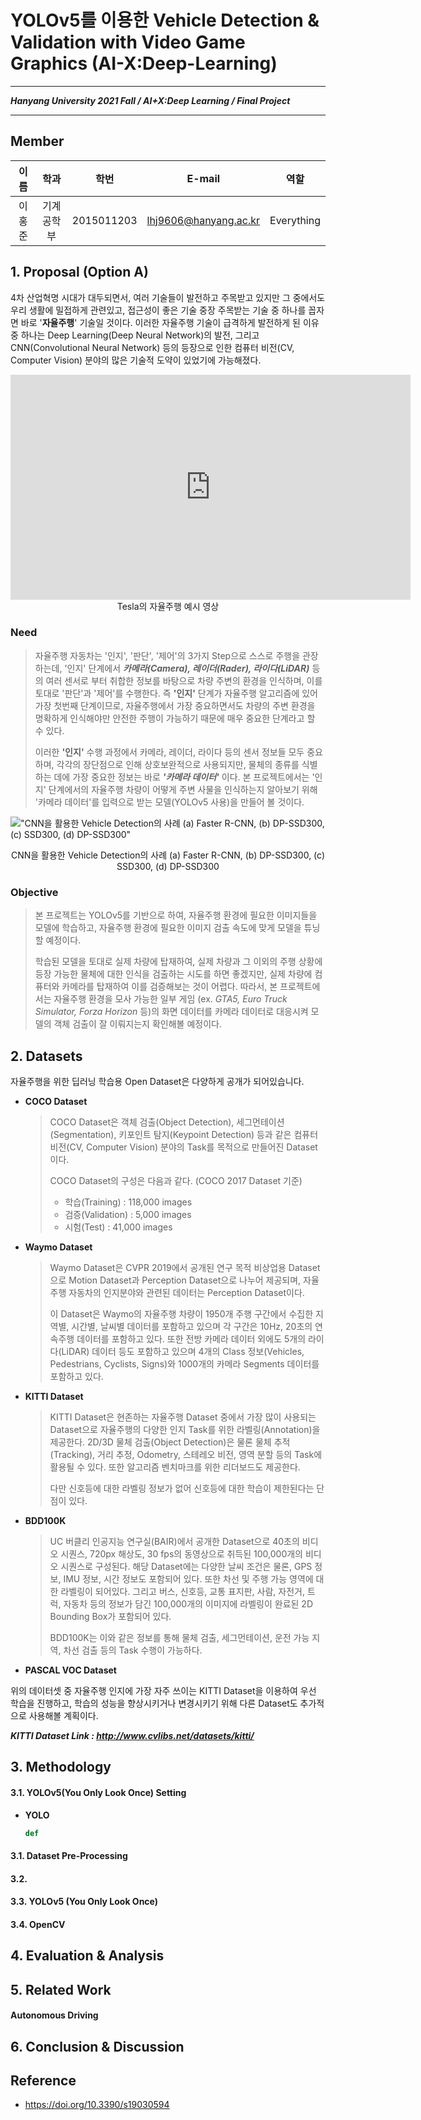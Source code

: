 # YOLOv5를 이용한 Vehicle Detection & Validation with Video Game Graphics (AI-X:Deep-Learning)

---

***Hanyang University 2021 Fall / AI+X:Deep Learning / Final Project***

---

## Member

|  이름  |    학과    |    학번    |        E-mail         | 역할 |
| :----: | :--------: | :--------: | :-------------------: | :----:|
| 이홍준 | 기계공학부 | 2015011203 | lhj9606@hanyang.ac.kr | Everything |

## 1. Proposal (Option A)

 4차 산업혁명 시대가 대두되면서, 여러 기술들이 발전하고 주목받고 있지만 그 중에서도 우리 생활에 밀접하게 관련있고, 접근성이 좋은 기술 중장 주목받는 기술 중 하나를 꼽자면 바로 '**자율주행**' 기술일 것이다. 이러한 자율주행 기술이 급격하게 발전하게 된 이유 중 하나는 Deep Learning(Deep Neural Network)의 발전, 그리고 CNN(Convolutional Neural Network) 등의 등장으로 인한 컴퓨터 비전(CV, Computer Vision) 분야의 많은 기술적 도약이 있었기에 가능해졌다.



<iframe title="vimeo-player" src="https://player.vimeo.com/video/192179726?h=849b6a5ec9" width="640" height="360" frameborder="0" allowfullscreen></iframe>

<center>Tesla의 자율주행 예시 영상</center>

 ### Need

 >   자율주행 자동차는 '인지', '판단', '제어'의 3가지 Step으로 스스로 주행을 관장하는데, '인지' 단계에서 ***카메라(Camera), 레이더(Rader), 라이다(LiDAR)*** 등의 여러 센서로 부터 취합한 정보를 바탕으로 차량 주변의 환경을 인식하며, 이를 토대로 '판단'과 '제어'를 수행한다. 즉 **'인지'** 단계가 자율주행 알고리즘에 있어 가장 첫번째 단계이므로, 자율주행에서 가장 중요하면서도 차량의 주변 환경을 명확하게 인식해야만 안전한 주행이 가능하기 때문에 매우 중요한 단계라고 할 수 있다.
 >
 >   이러한 **'인지'** 수행 과정에서 카메라, 레이더, 라이다 등의 센서 정보들 모두 중요하며, 각각의 장단점으로 인해 상호보완적으로 사용되지만, 물체의 종류를 식별하는 데에 가장 중요한 정보는 바로 ***'카메라 데이터'*** 이다. 본 프로젝트에서는 '인지' 단계에서의 자율주행 차량이 어떻게 주변 사물을 인식하는지 알아보기 위해 '카메라 데이터'를 입력으로 받는 모델(YOLOv5 사용)을 만들어 볼 것이다.



!["CNN을 활용한 Vehicle Detection의 사례 (a) Faster R-CNN, (b) DP-SSD300, (c) SSD300, (d) DP-SSD300"](https://www.mdpi.com/sensors/sensors-19-00594/article_deploy/html/images/sensors-19-00594-g001.png)

<center>CNN을 활용한 Vehicle Detection의 사례 (a) Faster R-CNN, (b) DP-SSD300, (c) SSD300, (d) DP-SSD300</center>

### Objective

>   본 프로젝트는 YOLOv5를 기반으로 하여, 자율주행 환경에 필요한 이미지들을 모델에 학습하고, 자율주행 환경에 필요한 이미지 검출 속도에 맞게 모델을 튜닝할 예정이다. 
>
>   학습된 모델을 토대로 실제 차량에 탑재하여, 실제 차량과 그 이외의 주행 상황에 등장 가능한 물체에 대한 인식을 검출하는 시도를 하면 좋겠지만, 실제 차량에 컴퓨터와 카메라를 탑재하여 이를 검증해보는 것이 어렵다. 따라서, 본 프로젝트에서는 자율주행 환경을 모사 가능한 일부 게임 (ex. *GTA5, Euro Truck Simulator, Forza Horizon* 등)의 화면 데이터를 카메라 데이터로 대응시켜 모델의 객체 검출이 잘 이뤄지는지 확인해볼 예정이다.



## 2. Datasets

자율주행을 위한 딥러닝 학습용 Open Dataset은 다양하게 공개가 되어있습니다. 

* **COCO Dataset**

  > COCO Dataset은 객체 검출(Object Detection), 세그먼테이션(Segmentation), 키포인트 탐지(Keypoint Detection) 등과 같은 컴퓨터 비전(CV, Computer Vision) 분야의 Task를 목적으로 만들어진 Dataset이다. 
  >
  > 
  >
  > COCO Dataset의 구성은 다음과 같다. (COCO 2017 Dataset 기준)
  >
  > - 학습(Training) : 118,000 images
  > - 검증(Validation) : 5,000 images
  > - 시험(Test) : 41,000 images

* **Waymo Dataset**

  > Waymo Dataset은 CVPR 2019에서 공개된 연구 목적 비상업용 Dataset으로 Motion Dataset과 Perception Dataset으로 나누어 제공되며, 자율주행 자동차의 인지분야와 관련된 데이터는 Perception Dataset이다. 
  >
  > 
  >
  > 이 Dataset은 Waymo의 자율주행 차량이 1950개 주행 구간에서 수집한 지역별, 시간별, 날씨별 데이터를 포함하고 있으며 각 구간은 10Hz, 20초의 연속주행 데이터를 포함하고 있다. 또한 전방 카메라 데이터 외에도 5개의 라이다(LiDAR) 데이터 등도 포함하고 있으며 4개의 Class 정보(Vehicles, Pedestrians, Cyclists, Signs)와 1000개의 카메라 Segments 데이터를 포함하고 있다.

* **KITTI Dataset**

  > KITTI Dataset은 현존하는 자율주행 Dataset 중에서 가장 많이 사용되는 Dataset으로 자율주행의 다양한 인지 Task를 위한 라벨링(Annotation)을 제공한다. 2D/3D 물체 검출(Object Detection)은 물론 물체 추적(Tracking), 거리 추정, Odometry, 스테레오 비전, 영역 분할 등의 Task에 활용될 수 있다. 또한 알고리즘 벤치마크를 위한 리더보드도 제공한다.
  >
  > 
  >
  > 다만 신호등에 대한 라벨링 정보가 없어 신호등에 대한 학습이 제한된다는 단점이 있다.

* **BDD100K**

  > UC 버클리 인공지능 연구실(BAIR)에서 공개한 Dataset으로 40초의 비디오 시퀀스, 720px 해상도, 30 fps의 동영상으로 취득된 100,000개의 비디오 시퀀스로 구성된다. 해당 Dataset에는 다양한 날씨 조건은 물론, GPS 정보, IMU 정보, 시간 정보도 포함되어 있다. 또한 차선 및 주행 가능 영역에 대한 라벨링이 되어있다. 그리고 버스, 신호등, 교통 표지판, 사람, 자전거, 트럭, 자동차 등의 정보가 담긴 100,000개의 이미지에 라벨링이 완료된 2D Bounding Box가 포함되어 있다.
  >
  > BDD100K는 이와 같은 정보를 통해 물체 검출, 세그먼테이션, 운전 가능 지역, 차선 검출 등의 Task 수행이 가능하다.

* **PASCAL VOC Dataset**



 위의 데이터셋 중 자율주행 인지에 가장 자주 쓰이는 KITTI Dataset을 이용하여 우선 학습을 진행하고, 학습의 성능을 향상시키거나 변경시키기 위해 다른 Dataset도 추가적으로 사용해볼 계획이다.

***KITTI Dataset Link : http://www.cvlibs.net/datasets/kitti/***









## 3. Methodology

#### 3.1. YOLOv5(You Only Look Once) Setting

* **YOLO**

  ```python
  def  
  ```

  

####  3.1. Dataset Pre-Processing

####  3.2.  

#### 3.3. YOLOv5 (You Only Look Once)

#### 3.4. OpenCV






## 4. Evaluation & Analysis


## 5. Related Work


#### Autonomous Driving 

## 6. Conclusion & Discussion



## Reference

* https://doi.org/10.3390/s19030594
